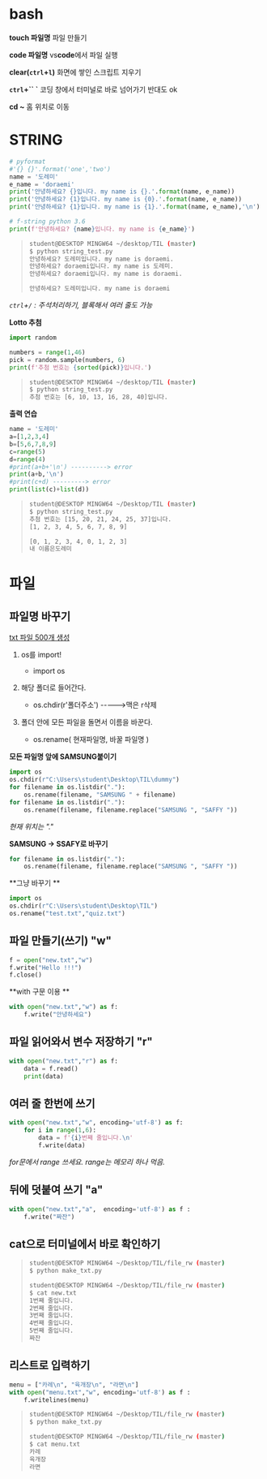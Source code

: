 # bash

**touch  파일명**		파일 만들기

**code 파일명**			vs**code**에서 파일 실행

**clear(`ctrl`+`l`)**		화면에 쌓인 스크립트 지우기

**`ctrl`+`` `**			코딩 창에서 터미널로 바로 넘어가기 반대도 ok

**cd ~**				홈 위치로 이동

# STRING

~~~python
# pyformat
#'{} {}'.format('one','two')
name = '도레미'
e_name = 'doraemi'
print('안녕하세요? {}입니다. my name is {}.'.format(name, e_name))
print('안녕하세요? {1}입니다. my name is {0}.'.format(name, e_name))
print('안녕하세요? {1}입니다. my name is {1}.'.format(name, e_name),'\n')

# f-string python 3.6
print(f'안녕하세요? {name}입니다. my name is {e_name}')
~~~

> ~~~bash
> student@DESKTOP MINGW64 ~/desktop/TIL (master)
> $ python string_test.py
> 안녕하세요? 도레미입니다. my name is doraemi.
> 안녕하세요? doraemi입니다. my name is 도레미.
> 안녕하세요? doraemi입니다. my name is doraemi.
> 
> 안녕하세요? 도레미입니다. my name is doraemi
> ~~~

*`ctrl`+`/` : 주석처리하기, 블록해서 여러 줄도 가능*



**Lotto 추첨**

~~~python
import random

numbers = range(1,46)
pick = random.sample(numbers, 6)
print(f'추첨 번호는 {sorted(pick)}입니다.')
~~~

> ~~~bash
> student@DESKTOP MINGW64 ~/desktop/TIL (master)
> $ python string_test.py
> 추첨 번호는 [6, 10, 13, 16, 28, 40]입니다.
> ~~~



**출력 연습**

~~~python
name = '도레미'
a=[1,2,3,4]
b=[5,6,7,8,9]
c=range(5)
d=range(4)
#print(a+b+'\n') ----------> error
print(a+b,'\n')
#print(c+d) ---------> error
print(list(c)+list(d))
~~~

> ~~~ bash
> student@DESKTOP MINGW64 ~/Desktop/TIL (master)
> $ python string_test.py
> 추첨 번호는 [15, 20, 21, 24, 25, 37]입니다.
> [1, 2, 3, 4, 5, 6, 7, 8, 9]
> 
> [0, 1, 2, 3, 4, 0, 1, 2, 3]
> 내 이름은도레미
> ~~~





# 파일



## 파일명 바꾸기

[txt 파일 500개 생성](zzu.li/dummy)

1. os를 import!
   - import os

2. 해당 폴더로 들어간다.
   - os.chdir(r'폴더주소') ----->맥은 r삭제

3. 폴더 안에 모든 파일을 돌면서 이름을 바꾼다.
   - os.rename( 현재파일명, 바꿀 파일명 )



**모든 파일명 앞에 SAMSUNG붙이기**

~~~python
import os
os.chdir(r"C:\Users\student\Desktop\TIL\dummy")
for filename in os.listdir("."):
    os.rename(filename, "SAMSUNG " + filename)
for filename in os.listdir("."):
    os.rename(filename, filename.replace("SAMSUNG ", "SAFFY "))    
~~~

*현재 위치는  "."*



**SAMSUNG -> SSAFY로 바꾸기**

~~~python
for filename in os.listdir("."):
    os.rename(filename, filename.replace("SAMSUNG ", "SAFFY "))
~~~



**그냥 바꾸기 **

~~~python
import os
os.chdir(r"C:\Users\student\Desktop\TIL")
os.rename("test.txt","quiz.txt")
~~~



## 파일 만들기(쓰기) "w"

~~~python
f = open("new.txt","w")
f.write("Hello !!!")
f.close()
~~~



**with 구문 이용 **

~~~ python
with open("new.txt","w") as f:
    f.write("안녕하세요")
~~~



## 파일 읽어와서 변수 저장하기 "r"

~~~python
with open("new.txt","r") as f:
    data = f.read()
    print(data)
~~~



## 여러 줄 한번에 쓰기

~~~python
with open("new.txt","w", encoding='utf-8') as f:
    for i in range(1,6):
        data = f'{i}번째 줄입니다.\n'
        f.write(data)
~~~

*for문에서 range 쓰세요. range는 메모리 하나 먹음.*



## 뒤에 덧붙여 쓰기 "a"

~~~python
with open("new.txt","a",  encoding='utf-8') as f :
    f.write("짜잔")
~~~



##  cat으로 터미널에서 바로 확인하기

> ~~~bash
> student@DESKTOP MINGW64 ~/Desktop/TIL/file_rw (master)
> $ python make_txt.py
> 
> student@DESKTOP MINGW64 ~/Desktop/TIL/file_rw (master)
> $ cat new.txt
> 1번째 줄입니다.
> 2번째 줄입니다.
> 3번째 줄입니다.
> 4번째 줄입니다.
> 5번째 줄입니다.
> 짜잔
> ~~~



## 리스트로 입력하기

~~~python
menu = ["카레\n", "육개장\n", "라면\n"]
with open("menu.txt","w", encoding='utf-8') as f :
    f.writelines(menu)
~~~

> ~~~bash
> student@DESKTOP MINGW64 ~/Desktop/TIL/file_rw (master)
> $ python make_txt.py
> 
> student@DESKTOP MINGW64 ~/Desktop/TIL/file_rw (master)
> $ cat menu.txt
> 카레
> 육개장
> 라면
> ~~~

